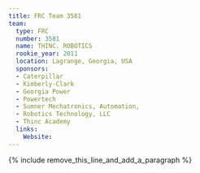 ```yaml
---
title: FRC Team 3581
team:
  type: FRC
  number: 3581
  name: THINC. ROBOTICS
  rookie_year: 2011
  location: Lagrange, Georgia, USA
  sponsors:
  - Caterpillar
  - Kimberly-Clark
  - Georgia Power
  - Powertech
  - Sumner Mechatronics, Automation,
  - Robotics Technology, LLC
  - Thinc Academy
  links:
    Website:
---
```


{% include remove_this_line_and_add_a_paragraph %}
